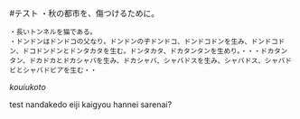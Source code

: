 #テスト
	・秋の都市を、傷つけるために。
	
	・長いトンネルを猫である。
	・ドンドンはドンドコの父なり。ドンドンの子ドンドコ、ドンドコドンを生み、ドンドコドン、ドコドンドンとドンタカタを生む。ドンタカタ、ドカタンタンを生めり。・・・ドカタンタン、ドカドカとドカシャバを生み、ドカシャバ、シャバドスを生み、シャバドス、シャバドビとシャバドビアを生む・・

_kouiukoto_

test
nandakedo
eiji
kaigyou
hannei
sarenai?
